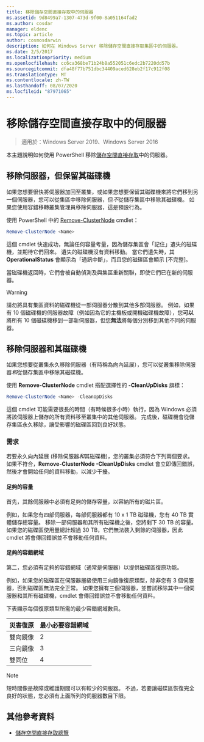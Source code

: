 ```yaml
---
title: 移除儲存空間直接存取中的伺服器
ms.assetid: 9d8499a7-1307-473d-9f00-8a051164fad2
ms.author: cosdar
manager: eldenc
ms.topic: article
author: cosmosdarwin
description: 如何在 Windows Server 移除儲存空間直接存取集區中的伺服器。
ms.date: 2/5/2017
ms.localizationpriority: medium
ms.openlocfilehash: cc6ca368be71b24b8a552051c6edc2b7220dd57b
ms.sourcegitcommit: dfa48f77b751dbc34409aced628eb2f17c912f08
ms.translationtype: MT
ms.contentlocale: zh-TW
ms.lasthandoff: 08/07/2020
ms.locfileid: "87971065"
---
```

# <a name="removing-servers-in-storage-spaces-direct"></a>移除儲存空間直接存取中的伺服器

>適用於：Windows Server 2019、Windows Server 2016

本主題說明如何使用 PowerShell 移除[儲存空間直接存取](storage-spaces-direct-overview.md)中的伺服器。

## <a name="remove-a-server-but-leave-its-drives"></a>移除伺服器，但保留其磁碟機

如果您想要很快將伺服器加回至叢集，或如果您想要保留其磁碟機來將它們移到另一個伺服器，您可以從集區中移除伺服器，但*不*從儲存集區中移除其磁碟機。 如果您使用容錯移轉叢集管理員移除伺服器，這是預設行為。

使用 PowerShell 中的 [Remove-ClusterNode](/previous-versions/windows/it-pro/windows-server-2012-R2-and-2012/hh831694(v=ws.11)) cmdlet：

```PowerShell
Remove-ClusterNode <Name>
```

這個 cmdlet 快速成功，無論任何容量考量，因為儲存集區會「記住」遺失的磁碟機，並期待它們回來。 遺失的磁碟機沒有資料移動。 當它們遺失時，其 **OperationalStatus** 會顯示為「通訊中斷」，而且您的磁碟區會顯示 \[不完整\]。

當磁碟機返回時，它們會被自動偵測及與集區重新關聯，即使它們已在新的伺服器。

   >[!WARNING]
   > 請勿將具有集區資料的磁碟機從一部伺服器分散到其他多部伺服器。 例如，如果有 10 個磁碟機的伺服器故障（例如因為它的主機板或開機磁碟機故障），您**可以**將所有 10 個磁碟機移到一部新伺服器，但您**無法**將每個分別移到其他不同的伺服器。

## <a name="remove-a-server-and-its-drives"></a>移除伺服器和其磁碟機

如果您想要從叢集永久移除伺服器（有時稱為向內延展），您可以從叢集移除伺服器*和*從儲存集區中移除其磁碟機。

使用 **Remove-ClusterNode** cmdlet 搭配選擇性的 **-CleanUpDisks** 旗標：

```PowerShell
Remove-ClusterNode <Name> -CleanUpDisks
```

這個 cmdlet 可能需要很長的時間（有時候很多小時）執行，因為 Windows 必須將該伺服器上儲存的所有資料移至叢集中的其他伺服器。 完成後，磁碟機會從儲存集區永久移除，讓受影響的磁碟區回到良好狀態。

### <a name="requirements"></a>需求

若要永久向內延展 (移除伺服器*和*其磁碟機)，您的叢集必須符合下列兩個要求。 如果不符合，**Remove-ClusterNode -CleanUpDisks** cmdlet 會立即傳回錯誤，然後才會開始任何的資料移動，以減少干擾。

#### <a name="enough-capacity"></a>足夠的容量

首先，其餘伺服器中必須有足夠的儲存容量，以容納所有的磁片區。

例如，如果您有四部伺服器，每部伺服器都有 10 x 1 TB 磁碟機，您有 40 TB 實體儲存總容量。 移除一部伺服器和其所有磁碟機之後，您將剩下 30 TB 的容量。 如果您的磁碟區使用量總計超過 30 TB，它們無法裝入剩餘的伺服器，因此 cmdlet 將會傳回錯誤並不會移動任何資料。

#### <a name="enough-fault-domains"></a>足夠的容錯網域

第二，您必須有足夠的容錯網域（通常是伺服器）以提供磁碟區復原功能。

例如，如果您的磁碟區在伺服器層級使用三向鏡像復原類型，除非您有 3 個伺服器，否則磁碟區無法完全正常。 如果您擁有三個伺服器，並嘗試移除其中一個伺服器和其所有磁碟機，cmdlet 會傳回錯誤並不會移動任何資料。

下表顯示每個復原類型所需的最少容錯網域數目。

|    災害復原          |    最小必要容錯網域   |
|------------------------|-------------------------------------|
|    雙向鏡像      |    2                                |
|    三向鏡像    |    3                                |
|    雙同位         |    4                                |

   >[!NOTE]
   > 短時間像是故障或維護期間可以有較少的伺服器。 不過，若要讓磁碟區恢復完全良好的狀態，您必須有上面所列的伺服器數目下限。

## <a name="additional-references"></a>其他參考資料

- [儲存空間直接存取總覽](storage-spaces-direct-overview.md)

